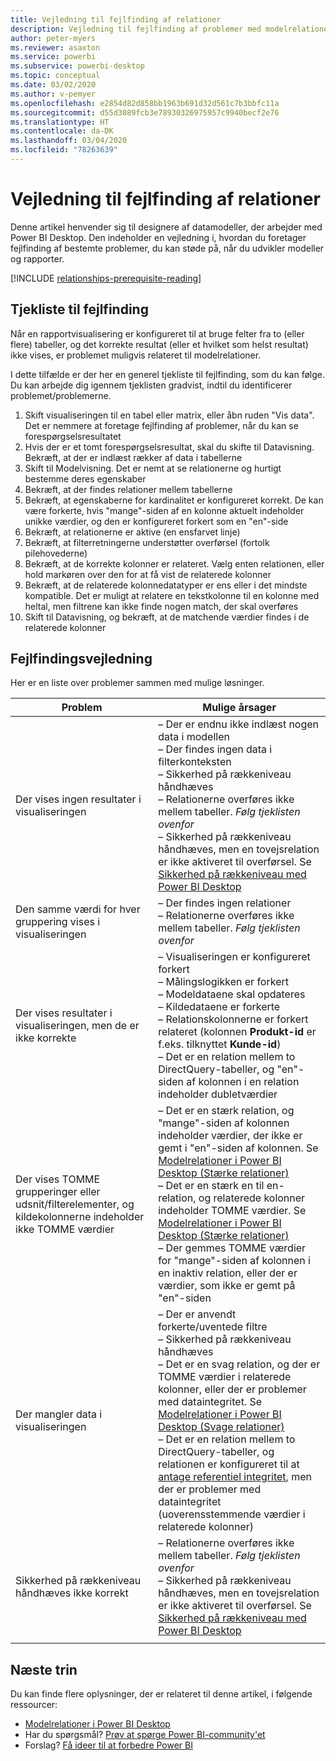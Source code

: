 ```yaml
---
title: Vejledning til fejlfinding af relationer
description: Vejledning til fejlfinding af problemer med modelrelationer.
author: peter-myers
ms.reviewer: asaxton
ms.service: powerbi
ms.subservice: powerbi-desktop
ms.topic: conceptual
ms.date: 03/02/2020
ms.author: v-pemyer
ms.openlocfilehash: e2854d82d858bb1963b691d32d561c7b3bbfc11a
ms.sourcegitcommit: d55d3089fcb3e78930326975957c9940becf2e76
ms.translationtype: HT
ms.contentlocale: da-DK
ms.lasthandoff: 03/04/2020
ms.locfileid: "78263639"
---
```

# <a name="relationship-troubleshooting-guidance"></a>Vejledning til fejlfinding af relationer

Denne artikel henvender sig til designere af datamodeller, der arbejder med Power BI Desktop. Den indeholder en vejledning i, hvordan du foretager fejlfinding af bestemte problemer, du kan støde på, når du udvikler modeller og rapporter.

[!INCLUDE [relationships-prerequisite-reading](includes/relationships-prerequisite-reading.md)]

## <a name="troubleshooting-checklist"></a>Tjekliste til fejlfinding

Når en rapportvisualisering er konfigureret til at bruge felter fra to (eller flere) tabeller, og det korrekte resultat (eller et hvilket som helst resultat) ikke vises, er problemet muligvis relateret til modelrelationer.

I dette tilfælde er der her en generel tjekliste til fejlfinding, som du kan følge. Du kan arbejde dig igennem tjeklisten gradvist, indtil du identificerer problemet/problemerne.

1. Skift visualiseringen til en tabel eller matrix, eller åbn ruden "Vis data". Det er nemmere at foretage fejlfinding af problemer, når du kan se forespørgselsresultatet
1. Hvis der er et tomt forespørgselsresultat, skal du skifte til Datavisning. Bekræft, at der er indlæst rækker af data i tabellerne
1. Skift til Modelvisning. Det er nemt at se relationerne og hurtigt bestemme deres egenskaber
1. Bekræft, at der findes relationer mellem tabellerne
1. Bekræft, at egenskaberne for kardinalitet er konfigureret korrekt. De kan være forkerte, hvis "mange"-siden af en kolonne aktuelt indeholder unikke værdier, og den er konfigureret forkert som en "en"-side
1. Bekræft, at relationerne er aktive (en ensfarvet linje)
1. Bekræft, at filterretningerne understøtter overførsel (fortolk pilehovederne)
1. Bekræft, at de korrekte kolonner er relateret. Vælg enten relationen, eller hold markøren over den for at få vist de relaterede kolonner
1. Bekræft, at de relaterede kolonnedatatyper er ens eller i det mindste kompatible. Det er muligt at relatere en tekstkolonne til en kolonne med heltal, men filtrene kan ikke finde nogen match, der skal overføres
1. Skift til Datavisning, og bekræft, at de matchende værdier findes i de relaterede kolonner

## <a name="troubleshooting-guide"></a>Fejlfindingsvejledning

Her er en liste over problemer sammen med mulige løsninger.

|Problem|Mulige årsager|
|---------|---------|
|Der vises ingen resultater i visualiseringen|– Der er endnu ikke indlæst nogen data i modellen<br />– Der findes ingen data i filterkonteksten<br />– Sikkerhed på rækkeniveau håndhæves<br />– Relationerne overføres ikke mellem tabeller. _Følg tjeklisten ovenfor_<br />– Sikkerhed på rækkeniveau håndhæves, men en tovejsrelation er ikke aktiveret til overførsel. Se [Sikkerhed på rækkeniveau med Power BI Desktop](../desktop-rls.md)|
|Den samme værdi for hver gruppering vises i visualiseringen |– Der findes ingen relationer<br />– Relationerne overføres ikke mellem tabeller. _Følg tjeklisten ovenfor_|
|Der vises resultater i visualiseringen, men de er ikke korrekte|– Visualiseringen er konfigureret forkert<br />– Målingslogikken er forkert<br />– Modeldataene skal opdateres<br />– Kildedataene er forkerte<br />– Relationskolonnerne er forkert relateret (kolonnen **Produkt-id** er f.eks. tilknyttet **Kunde-id**)<br />– Det er en relation mellem to DirectQuery-tabeller, og "en"-siden af kolonnen i en relation indeholder dubletværdier|
|Der vises TOMME grupperinger eller udsnit/filterelementer, og kildekolonnerne indeholder ikke TOMME værdier|– Det er en stærk relation, og "mange"-siden af kolonnen indeholder værdier, der ikke er gemt i "en"-siden af kolonnen. Se [Modelrelationer i Power BI Desktop (Stærke relationer)](../desktop-relationships-understand.md#strong-relationships)<br />– Det er en stærk en til en-relation, og relaterede kolonner indeholder TOMME værdier. Se [Modelrelationer i Power BI Desktop (Stærke relationer)](../desktop-relationships-understand.md#strong-relationships)<br />– Der gemmes TOMME værdier for "mange"-siden af kolonnen i en inaktiv relation, eller der er værdier, som ikke er gemt på "en"-siden|
|Der mangler data i visualiseringen|– Der er anvendt forkerte/uventede filtre<br />– Sikkerhed på rækkeniveau håndhæves<br />– Det er en svag relation, og der er TOMME værdier i relaterede kolonner, eller der er problemer med dataintegritet. Se [Modelrelationer i Power BI Desktop (Svage relationer)](../desktop-relationships-understand.md#weak-relationships)<br />– Det er en relation mellem to DirectQuery-tabeller, og relationen er konfigureret til at [antage referentiel integritet](../desktop-relationships-understand.md#assume-referential-integrity), men der er problemer med dataintegritet (uoverensstemmende værdier i relaterede kolonner)|
|Sikkerhed på rækkeniveau håndhæves ikke korrekt|– Relationerne overføres ikke mellem tabeller. _Følg tjeklisten ovenfor_<br />– Sikkerhed på rækkeniveau håndhæves, men en tovejsrelation er ikke aktiveret til overførsel. Se [Sikkerhed på rækkeniveau med Power BI Desktop](../desktop-rls.md)|
|||

## <a name="next-steps"></a>Næste trin

Du kan finde flere oplysninger, der er relateret til denne artikel, i følgende ressourcer:

- [Modelrelationer i Power BI Desktop](../desktop-relationships-understand.md)
- Har du spørgsmål? [Prøv at spørge Power BI-community'et](https://community.powerbi.com/)
- Forslag? [Få ideer til at forbedre Power BI](https://ideas.powerbi.com/)
